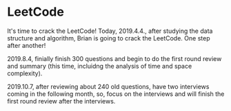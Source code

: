 # LeetCode
It's time to crack the LeetCode!
Today, 2019.4.4., after studying the data structure and algorithm, Brian is going to crack the LeetCode.
One step after another!

2019.8.4, finially finish 300 questions and begin to do the first round review and summary (this time, incluidng the analysis of time and space complexity).

2019.10.7, after reviewing about 240 old questions, have two interviews coming in the following month, so, focus on the interviews and will finish the first round review after the interviews.
